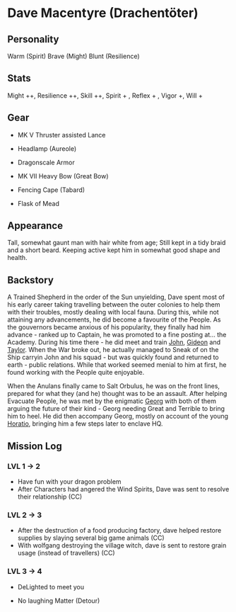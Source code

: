# Dave Macentyre (Drachentöter)

## Personality

Warm (Spirit)
Brave (Might)
Blunt (Resilience)

## Stats

 Might ++, Resilience ++, Skill ++, Spirit + ,  Reflex + , Vigor +,  Will +

## Gear

- MK V Thruster assisted Lance 
- Headlamp (Aureole)
- Dragonscale Armor

- MK VII Heavy Bow (Great Bow)
- Fencing Cape (Tabard)
- Flask of Mead

## Appearance

Tall, somewhat gaunt man with hair white from age; Still kept in a tidy braid and a short beard.
Keeping active kept him in somewhat good shape and health.

## Backstory

A Trained Shepherd in the order of the Sun unyielding, Dave spent most of his early career taking travelling between the outer colonies to help them with their troubles, mostly dealing with local fauna.
During this, while not attaining any advancements, he did become a favourite of the People. As the gouvernors became anxious of his popularity, they finally had him advance - ranked up to Captain, he was promoted to a fine posting at... the Academy.
During his time there - he did meet and train [John](./john-sinclair.md), [Gideon](./gideon.md) and [Taylor](./taylor_cane.md).
When the War broke out, he actually managed to Sneak of on the Ship carryin John and his squad - but was quickly found and returned to earth - public relations.
While that worked seemed menial to him at first, he found working with the People quite enjoyable.

When the Anulans finally came to Salt Orbulus, he was on the front lines, prepared for what they (and he) thought was to be an assault.
After helping Evacuate People, he was met by the enigmatic [Georg](./georg_zuse.md) with both of them arguing the future of their kind - Georg needing Great and Terrible to bring him to heel.
He did then accompany Georg, mostly on account of the young [Horatio](./horatio_ambitiousus), bringing him a few steps later to enclave HQ.

## Mission Log

### LVL 1 -> 2
- Have fun with your dragon problem
- After Characters had angered the Wind Spirits, Dave was sent to resolve their relationship (CC)

### LVL 2 -> 3
- After the destruction of a food producing factory, dave helped restore supplies by slaying several big game animals (CC)
- With wolfgang destroying the village witch, dave is sent to restore grain usage (instead of travellers) (CC)


### LVL 3 -> 4

- DeLighted to meet you

- No laughing Matter (Detour)